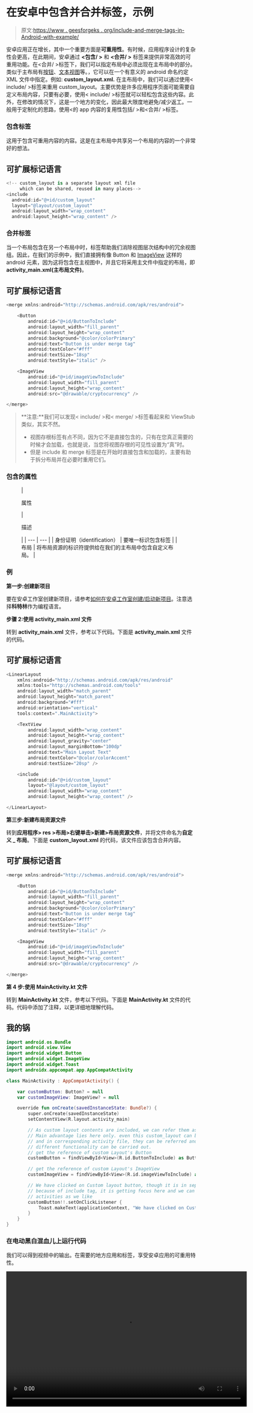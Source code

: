 # 在安卓中包含并合并标签，示例

> 原文:[https://www . geesforgeks . org/include-and-merge-tags-in-Android-with-example/](https://www.geeksforgeeks.org/include-and-merge-tags-in-android-with-example/)

安卓应用正在增长，其中一个重要方面是**可重用性**。有时候，应用程序设计的复杂性会更高，在此期间，安卓通过 **<包含/ >** 和 **<合并/ >** 标签来提供非常高效的可重用功能。在<合并/ >标签下，我们可以指定布局中必须出现在主布局中的部分。类似于主布局有[按钮](https://www.geeksforgeeks.org/button-in-kotlin/)、[文本视图](https://www.geeksforgeeks.org/textview-in-kotlin/)等。，它可以在一个有意义的 android 命名约定 XML 文件中指定。例如: **custom_layout.xml.** 在主布局中，我们可以通过使用< include/ >标签来重用 custom_layout。主要优势是许多应用程序页面可能需要自定义布局内容，只要有必要，使用< include/ >标签就可以轻松包含这些内容。此外，在修改的情况下，这是一个地方的变化，因此最大限度地避免/减少返工。一般用于定制化的思路，使用<的 app 内容的复用性包括/ >和<合并/ >标签。

### **包含标签**

这用于包含可重用内容的内容。这是在主布局中共享另一个布局的内容的一个非常好的想法。

## 可扩展标记语言

```kt
<!-- custom_layout is a separate layout xml file
     which can be shared, reused in many places-->
<include
  android:id="@+id/custom_layout"
  layout="@layout/custom_layout"
  android:layout_width="wrap_content"
  android:layout_height="wrap_content" />
```

### **合并标签**

当一个布局包含在另一个布局中时，<merge>标签帮助我们消除视图层次结构中的冗余视图组。因此，在我们的示例中，我们直接拥有像 Button 和 [ImageView](https://www.geeksforgeeks.org/imageview-in-kotlin/) 这样的 android 元素，因为这将包含在主视图中，并且它将采用主文件中指定的布局，即 **activity_main.xml(主布局文件)**。</merge>

## 可扩展标记语言

```kt
<merge xmlns:android="http://schemas.android.com/apk/res/android">

    <Button
        android:id="@+id/ButtonToInclude"
        android:layout_width="fill_parent"
        android:layout_height="wrap_content"
        android:background="@color/colorPrimary"
        android:text="Button is under merge tag"
        android:textColor="#fff"
        android:textSize="18sp"
        android:textStyle="italic" />

    <ImageView
        android:id="@+id/imageViewToInclude"
        android:layout_width="fill_parent"
        android:layout_height="wrap_content"
        android:src="@drawable/cryptocurrency" />

</merge>
```

> **注意:**我们可以发现< include/ >和< merge/ >标签看起来和 ViewStub 类似，其实不然。
> 
> *   视图存根标签有点不同，因为它不是直接包含的，只有在您真正需要的时候才会加载，也就是说，当您将视图存根的可见性设置为“真”时。
> *   但是 include 和 merge 标签是在开始时直接包含和加载的，主要有助于拆分布局并在必要时重用它们。

### **包含的属性**

<figure class="table">

| 

属性

 | 

描述

 |
| --- | --- |
| 身份证明（identification） | 要唯一标识包含标签 |
| 布局 | 将布局资源的标识符提供给在我们的主布局中包含自定义布局。 |

</figure>

### **例**

**第一步:创建新项目**

要在安卓工作室创建新项目，请参考[如何在安卓工作室创建/启动新项目](https://www.geeksforgeeks.org/android-how-to-create-start-a-new-project-in-android-studio/)。注意选择**科特林**作为编程语言。

**步骤 2:使用 activity_main.xml 文件**

转到 **activity_main.xml** 文件，参考以下代码。下面是 **activity_main.xml** 文件的代码。

## 可扩展标记语言

```kt
<LinearLayout
    xmlns:android="http://schemas.android.com/apk/res/android"
    xmlns:tools="http://schemas.android.com/tools"
    android:layout_width="match_parent"
    android:layout_height="match_parent"
    android:background="#fff"
    android:orientation="vertical"
    tools:context=".MainActivity">

    <TextView
        android:layout_width="wrap_content"
        android:layout_height="wrap_content"
        android:layout_gravity="center"
        android:layout_marginBottom="100dp"
        android:text="Main Layout Text"
        android:textColor="@color/colorAccent"
        android:textSize="20sp" />

    <include
        android:id="@+id/custom_layout"
        layout="@layout/custom_layout"
        android:layout_width="wrap_content"
        android:layout_height="wrap_content" />

</LinearLayout>
```

**第三步:新建布局资源文件**

转到**应用程序> res >布局>右键单击>新建>布局资源文件**，并将文件命名为**自定义 _ 布局**。下面是 **custom_layout.xml** 的代码，该文件应该包含合并内容。

## 可扩展标记语言

```kt
<merge xmlns:android="http://schemas.android.com/apk/res/android">

    <Button
        android:id="@+id/ButtonToInclude"
        android:layout_width="fill_parent"
        android:layout_height="wrap_content"
        android:background="@color/colorPrimary"
        android:text="Button is under merge tag"
        android:textColor="#fff"
        android:textSize="18sp"
        android:textStyle="italic" />

    <ImageView
        android:id="@+id/imageViewToInclude"
        android:layout_width="fill_parent"
        android:layout_height="wrap_content"
        android:src="@drawable/cryptocurrency" />

</merge>
```

**第 4 步:使用 MainActivity.kt 文件**

转到 **MainActivity.kt** 文件，参考以下代码。下面是 **MainActivity.kt** 文件的代码。代码中添加了注释，以更详细地理解代码。

## 我的锅

```kt
import android.os.Bundle
import android.view.View
import android.widget.Button
import android.widget.ImageView
import android.widget.Toast
import androidx.appcompat.app.AppCompatActivity

class MainActivity : AppCompatActivity() {

    var customButton: Button? = null
    var customImageView: ImageView? = null

    override fun onCreate(savedInstanceState: Bundle?) {
        super.onCreate(savedInstanceState)
        setContentView(R.layout.activity_main)

        // As custom layout contents are included, we can refer them as normal way
        // Main advantage lies here only. even this custom_layout can be reusued in different xml
        // and in corresponding activity file, they can be referred and there may be a
        // different functionality can be carried out.
        // get the reference of custom Layout's Button
        customButton = findViewById<View>(R.id.ButtonToInclude) as Button

        // get the reference of custom Layout's ImageView
        customImageView = findViewById<View>(R.id.imageViewToInclude) as ImageView

        // We have clicked on Custom layout button, though it is in separate xml
        // because of include tag, it is getting focus here and we can do
        // activities as we like
        customButton!!.setOnClickListener {
            Toast.makeText(applicationContext, "We have clicked on Custom layout button", Toast.LENGTH_LONG).show()
        }
    }
}
```

### **在电动**黑白混血儿**上运行代码**

我们可以得到视频中的输出。在需要的地方应用<include>和<merge>标签，享受安卓应用的可重用特性。</merge></include>

<video class="wp-video-shortcode" id="video-507253-1" width="640" height="360" preload="metadata" controls=""><source type="video/mp4" src="https://media.geeksforgeeks.org/wp-content/uploads/20201028155639/IncludeTagExample1.mp4?_=1">[https://media.geeksforgeeks.org/wp-content/uploads/20201028155639/IncludeTagExample1.mp4](https://media.geeksforgeeks.org/wp-content/uploads/20201028155639/IncludeTagExample1.mp4)</video>